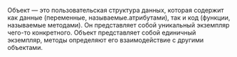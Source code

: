 Объект — это пользовательская структура данных, которая содержит как данные (переменные, называемые.атрибутами), так и код (функции, называемые методами). Он представляет собой уникальный экземпляр чего-то конкретного. Объект представляет собой единичный экземпляр, методы определяют его взаимодействие с другими объектами.
